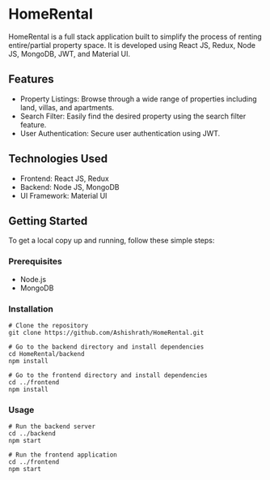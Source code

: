 # HomeRental
HomeRental is a full stack application built to simplify the process of renting entire/partial property space. It is developed using React JS, Redux, Node JS, MongoDB, JWT, and Material UI.

## Features
* Property Listings: Browse through a wide range of properties including land, villas, and apartments.
* Search Filter: Easily find the desired property using the search filter feature.
* User Authentication: Secure user authentication using JWT.

## Technologies Used
* Frontend: React JS, Redux
* Backend: Node JS, MongoDB
* UI Framework: Material UI

## Getting Started
To get a local copy up and running, follow these simple steps:

### Prerequisites
* Node.js
* MongoDB

### Installation

```
# Clone the repository
git clone https://github.com/Ashishrath/HomeRental.git

# Go to the backend directory and install dependencies
cd HomeRental/backend
npm install

# Go to the frontend directory and install dependencies
cd ../frontend
npm install
```

### Usage
```
# Run the backend server
cd ../backend
npm start

# Run the frontend application
cd ../frontend
npm start
```
